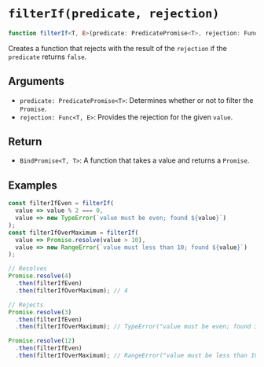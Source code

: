 # `filterIf(predicate, rejection)`

```typescript
function filterIf<T, E>(predicate: PredicatePromise<T>, rejection: Func<T, E>): BindPromise<T, T>;
```

Creates a function that rejects with the result of the `rejection` if the `predicate` returns `false`.

## Arguments

* `predicate: PredicatePromise<T>`: Determines whether or not to filter the `Promise`.
* `rejection: Func<T, E>`: Provides the rejection for the given `value`.

## Return

* `BindPromise<T, T>`: A function that takes a value and returns a `Promise`.

## Examples

```javascript
const filterIfEven = filterIf(
  value => value % 2 === 0,
  value => new TypeError(`value must be even; found ${value}`)
);
const filterIfOverMaximum = filterIf(
  value => Promise.resolve(value > 10),
  value => new RangeError(`value must less than 10; found ${value}`)
);

// Resolves
Promise.resolve(4)
  .then(filterIfEven)
  .then(filterIfOverMaximum); // 4

// Rejects
Promise.resolve(3)
  .then(filterIfEven)
  .then(filterIfOverMaximum); // TypeError("value must be even; found 3")

Promise.resolve(12)
  .then(filterIfEven)
  .then(filterIfOverMaximum); // RangeError("value must be less than 10; found 12")
```
